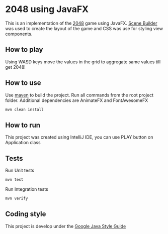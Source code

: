 # 2048 using JavaFX

This is an implementation of the [2048](https://en.wikipedia.org/wiki/2048_(video_game)#Gameplay) game using
JavaFX. [Scene Builder](https://gluonhq.com/products/scene-builder/) was used to create the layout of the game and CSS
was use for styling view components.

## How to play

Using WASD keys move the values in the grid to aggregate same values till get 2048!

## How to use

Use [maven](https://maven.apache.org/) to build the project. Run all commands from the root project folder. Additional
dependencies are AnimateFX and FontAwesomeFX

```bash
mvn clean install
```

## How to run

This project was created using IntelliJ IDE, you can use PLAY button on Application class

## Tests

Run Unit tests

```bash
mvn test
```

Run Integration tests

```bash
mvn verify
```

## Coding style

This project is develop under
the [Google Java Style Guide](https://google.github.io/styleguide/javaguide.html)